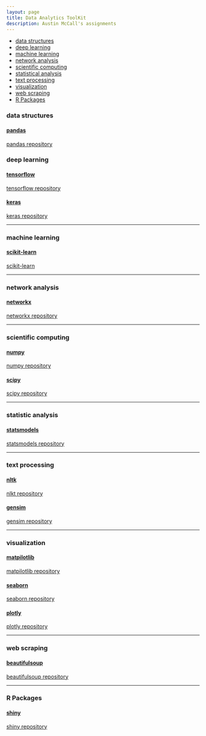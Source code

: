 ```yaml
---
layout: page
title: Data Analytics ToolKit
description: Austin McCall's assignments
---
```


<div class="navbar">
    <div class="navbar-inner">
        <ul class="nav">
            <li><a href="#datastructures">data structures</a></li>
            <li><a href="#deeplearning">deep learning</a></li>
            <li><a href="#machinelearning">machine learning</a></li>
            <li><a href="#networkanalysis">network analysis</a></li>
            <li><a href="#scientificcomputing">scientific computing</a></li>
            <li><a href="#statisticalanalysis">statistical analysis</a></li>
            <li><a href="#textprocessing">text processing</a></li>
            <li><a href="#visualization">visualization</a></li>
            <li><a href="#webscraping">web scraping</a></li>
            <li><a href="#rpackages">R Packages</a></li>
        </ul>
    </div>
</div>


### <a name="datastructures"></a>data structures
#### <a name="qtl"></a>[pandas](https://pandas.pydata.org/)

[pandas repository](https://github.com/pandas-dev/pandas)

### <a name="deeplearning"></a>deep learning
#### <a name="qtl"></a>[tensorflow](https://www.tensorflow.org/)

[tensorflow repository](https://github.com/tensorflow/tensorflow)

#### <a name="qtl"></a>[keras](https://keras.io/)

[keras repository](https://github.com/keras-team/keras)

---

### <a name="machinelearning"></a>machine learning
#### <a name="qtl"></a>[scikit-learn](https://github.com/scikit-learn/scikit-learn)

[scikit-learn](https://github.com/scikit-learn/scikit-learn)

---

### <a name="networkanalysis"></a>network analysis
#### <a name="qtl"></a>[networkx](https://networkx.org/)

[networkx repository](https://github.com/networkx/)

---

### <a name="scientificcomputing"></a>scientific computing
#### <a name="qtl"></a>[numpy](https://numpy.org/)

[numpy repository](https://github.com/numpy/numpy)


#### <a name="qtl"></a>[scipy](https://scipy.org/)

[scipy repository](https://github.com/scipy/scipy)


---

### <a name="statisticalanalysis"></a>statistic analysis
#### <a name="qtl"></a>[statsmodels](https://www.statsmodels.org/stable/index.html)

[statsmodels repository](https://github.com/statsmodels/statsmodels/)

---

### <a name="textprocessing"></a>text processing
#### <a name="qtl"></a>[nltk](https://www.nltk.org/)

[nlkt repository](https://github.com/nltk/nltk)


#### <a name="qtl"></a>[gensim](https://radimrehurek.com/gensim/)

[gensim repository](https://github.com/rare-technologies/gensim)


---

### <a name="visualization"></a>visualization
#### <a name="qtl"></a>[matpilotlib](https://matplotlib.org/)

[matpilotlib repository](https://github.com/matplotlib/matplotlib)


#### <a name="qtl"></a>[seaborn](https://seaborn.pydata.org/)

[seaborn repository](https://github.com/seaborn)


#### <a name="qtl"></a>[plotly](https://plotly.com/)

[plotly repository](https://github.com/plotly/)

---

### <a name="webscraping"></a>web scraping
#### <a name="qtl"></a>[beautifulsoup](https://beautiful-soup-4.readthedocs.io/en/latest/)

[beautifulsoup repository](https://code.launchpad.net/beautifulsoup)

---
### <a name="R Packages"></a>R Packages
#### <a name="qtl"></a>[shiny](https://shiny.rstudio.com/)

[shiny repository](https://github.com/rstudio/shiny)

